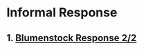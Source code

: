 # Informal Response

## 1. [Blumenstock Response 2/2](https://931046916.github.io/DATA150/blumenstock.md)
